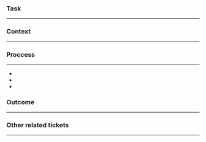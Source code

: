 ### Task
---

### Context
---

### Proccess 
---
- 
- 
- 

### Outcome
---

### Other related tickets
---
